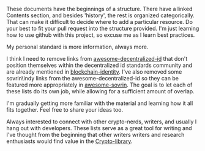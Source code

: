 These documents have the beginnings of a structure. There have a linked Contents section, and besides 'history', the rest is organized categorically. That can make it difficult to decide where to add a particular resource. Do your best to fit your pull request into the structure provided. I'm just learning how to use github with this project, so excuse me as I learn best practices.

My personal standard is more information, always more.

I think I need to remove links from [awesome-decentralized-id](https://github.com/infominer33/awesome-decentralized-id/) that don't position themselves within the decentralized id standards community and are already mentioned in [blockchain-identity](https://github.com/peacekeeper/blockchain-identity/). I've also removed some sovrin\indy links from the awesome-decentralized-id so they can be featured more appropriately in [awesome-sovrin](https://github.com/infominer33/awesome-decentralized-id/blob/master/awesome-sovrin/). The goal is to let each of these lists do its own job, while allowing for a sufficient amount of overlap.

I'm gradually getting more familiar with the material and learning how it all fits together. Feel free to share your ideas too.

Always interested to connect with other crypto-nerds, writers, and usually I hang out with developers. These lists serve as a great tool for writing and I've thought from the beginning that other writers writers and research enthusiasts would find value in the [Crypto-library](https://github.com/infominer33/Crypto-library).

